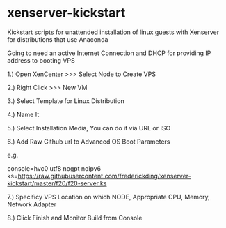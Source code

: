 xenserver-kickstart
===================

Kickstart scripts for unattended installation of linux guests with Xenserver for distributions that use Anaconda

Going to need an active Internet Connection and DHCP for providing IP address to booting VPS

1.) Open XenCenter >>> Select Node to Create VPS

2.) Right Click >>> New VM

3.) Select Template for Linux Distribution

4.) Name It

5.) Select Installation Media, You can do it via URL or ISO

6.) Add Raw Github url to Advanced OS Boot Parameters

e.g.

console=hvc0 utf8 nogpt noipv6 ks=https://raw.githubusercontent.com/frederickding/xenserver-kickstart/master/f20/f20-server.ks

7.) Specificy VPS Location on which NODE, Appropriate CPU, Memory, Network Adapter

8.) Click Finish and Monitor Build from Console
